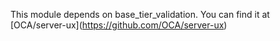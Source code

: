 This module depends on base_tier_validation. You can find it at
\[OCA/server-ux\](<https://github.com/OCA/server-ux>)
